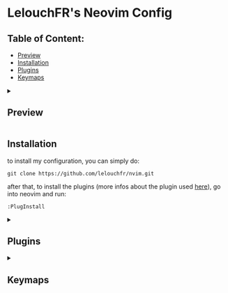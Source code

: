 # LelouchFR's Neovim Config

## Table of Content:
- [Preview](#preview)
- [Installation](#installation)
- [Plugins](#plugins)
- [Keymaps](#keymaps)

<details>
    <summary><h2 id="preview">Preview</h2></summary>
    <figure>
        <img src="" />
        <figcaption></figcaption>
    </figure>
</details>


<h2 id="installation">Installation</h2>

to install my configuration, you can simply do:

`git clone https://github.com/lelouchfr/nvim.git`

after that, to install the plugins (more infos about the plugin used [here](#Plugins)), go into neovim and run:

`:PlugInstall`


<details>
    <summary><h2 id="plugins">Plugins</h2></summary>
    <ul>
        <li><a href="https://github.com/nvim-tree/nvim-web-devicons">nvim-tree/nvim-web-devicons</a></li>
        <li><a href="https://github.com/nvim-tree/nvim-tree.lua">nvim-tree/nvim-tree.lua</a></li>
        <li><a href="https://github.com/jiangmiao/auto-pairs">jiangmiao/auto-pairs</a></li>
        <li><a href="https://github.com/numToStr/Comment.nvim">numToStr/Comment.nvim</a></li>
        <li><a href="https://github.com/akinsho/bufferline.nvim">akinsho/bufferline.nvim</a></li>
        <li><a href="https://github.com/catppuccin/nvim">catppuccin/nvim</a></li>
        <li><a href="https://github.com/nvim-treesitter/nvim-treesitter">nvim-treesitter/nvim-treesitter</a></li>
        <li><a href="https://github.com/williamboman/mason.nvim">williamboman/mason.nvim</a></li>
        <li><a href="https://github.com/neovim/nvim-lspconfig">neovim/nvim-lspconfig</a></li>
        <li><a href="https://github.com/nvim-lualine/lualine.nvim">nvim-lualine/lualine.nvim</a></li>
        <li><a href="https://github.com/airblade/vim-gitgutter">airblade/vim-gitgutter</a></li>
        <li><a href="https://github.com/nvim-lua/plenary.nvim">nvim-lua/plenary.nvim</a></li>
        <li><a href="https://github.com/nvim-telescope/telescope.nvim">nvim-telescope/telescope.nvim</a></li>
        <li><a href="https://github.com/hrsh7th/cmp-nvim-lsp">hrsh7th/cmp-nvim-lsp</a></li>
        <li><a href="https://github.com/hrsh7th/cmp-buffer">hrsh7th/cmp-buffer</a></li>
        <li><a href="https://github.com/hrsh7th/cmp-path">hrsh7th/cmp-path</a></li>
        <li><a href="https://github.com/hrsh7th/cmp-cmdline">hrsh7th/cmp-cmdline</a></li>
        <li><a href="https://github.com/hrsh7th/nvim-cmp">hrsh7th/nvim-cmp</a></li>
        <li><a href="https://github.com/hrsh7th/cmp-vsnip">hrsh7th/cmp-vsnip</a></li>
        <li><a href="https://github.com/hrsh7th/vim-vsnip">hrsh7th/vim-vsnip</a></li>
        <li><a href="https://github.com/nvimdev/dashboard-nvim">nvimdev/dashboard-nvim</a></li>
    </ul>
</details>

<details>
    <summary><h2 id="keymaps">Keymaps</h2></summary>
    <table>
        <thead>
            <tr>
                <td>normal</td>
                <td>keymap</td>
                <td>running</td>
                <td>description</td>
            </tr>
        </thead>
        <tbody>
            <tr>
                <td>normal</td>
                <td>;</td>
                <td>:</td>
                <td>go in command mode</td>
            </tr>
            <tr>
                <td>normal</td>
                <td>&lt;leader&gt;rn</td>
                <td>&lt;cmd&gt;set rnu!&lt;CR&gt;</td>
                <td>toggle relative line numbers</td>
            </tr>
            <tr>
                <td>normal</td>
                <td>&lt;leader&gt;n</td>
                <td>&lt;cmd&gt;set nu!&lt;CR&gt;</td>
                <td>toggle line numbers</td>
            </tr>
            <tr>
                <td>normal</td>
                <td>&lt;C-c&gt;</td>
                <td>&lt;cmd&gt;%y+<CR&gt;</td>
                <td>copy the whole file</td>
            </tr>
            <tr>
                <td>insert</td>
                <td>jk</td>
                <td>&lt;Esc&gt;</td>
                <td>go in normal mode</td>
            </tr>
            <tr>
                <td>terminal</td>
                <td>jk</td>
                <td>&lt;C-\\&gt;&lt;C-n&gt;</td>
                <td>go in nterm mode</td>
            </tr>
            <tr>
                <td>insert</td>
                <td>&lt;C-h&gt;</td>
                <td>&lt;Left&gt;</td>
                <td>moving in insert mode</td>
            </tr>
            <tr>
                <td>insert</td>
                <td>&lt;C-j&gt;</td>
                <td>&lt;Down&gt;</td>
                <td>moving in insert mode</td>
            </tr>
            <tr>
                <td>insert</td>
                <td>&lt;C-k&gt;</td>
                <td>&lt;Up&gt;</td>
                <td>moving in insert mode</td>
            </tr>
            <tr>
                <td>insert</td>
                <td>&lt;C-l&gt;</td>
                <td>&lt;Right&gt;</td>
                <td>moving in insert mode</td>
            </tr>
            <tr>
                <td>normal</td>
                <td>&lt;M-j&gt;</td>
                <td>jzz</td>
                <td>scroll down code by having the cursor in the middle of the buffer</td>
            </tr>
            <tr>
                <td>normal</td>
                <td>&lt;M-k&gt;</td>
                <td>kzz</td>
                <td>scroll down code by having the cursor in the middle of the buffer</td>
            </tr>
                <td>normal</td>
                <td>&lt;C-A-j&gt;</td>
                <td>:m+1&lt;CR&gt;==</td>
                <td>move a line down</td>
            </tr>
            <tr>
                <td>normal</td>
                <td>&lt;C-A-k&gt;</td>
                <td>:m-2&lt;CR&gt;==</td>
                <td>move a line up</td>
            </tr>
            <tr>
                <td>visual</td>
                <td>"&lt;C-A-j&gt;"</td>
                <td>:'&lt;,'&gt;move '&gt;+1&lt;CR&gt;gv=gv</td>
                <td>move lines down in visual mode</td>
            </tr>
            <tr>
                <td>visual</td>
                <td>&lt;C-A-k&gt;</td>
                <td>:'&lt;,'&gt;move '&lt;-2&lt;CR&gt;gv=gv</td>
                <td>move lines up in visual mode</td>
            </tr>
            <tr>
                <td>visual</td>
                <td>&gt;</td>
                <td>&lt;gv</td>
                <td>unindent</td>
            </tr>
            <tr>
                <td>visual</td>
                <td>&lt;</td>
                <td>&gt;gv</td>
                <td>indent</td>
            </tr>
            <tr>
                <td>normal</td>
                <td>&lt;C-n&gt;</td>
                <td>:NvimTreeToggle&lt;CR&gt;</td>
                <td>toggle file tree</td>
            </tr>
            <tr>
                <td>normal</td>
                <td>&lt;Tab&gt;</td>
                <td>:BufferLineCycleNext&lt;CR&gt;</td>
                <td>go to next buffer</td>
            </tr>
            <tr>
                <td>normal</td>
                <td>&lt;S-Tab&gt;</td>
                <td>:BufferLineCyclePrev&lt;CR&gt;</td>
                <td>go to previous buffer</td>
            </tr>
            <tr>
                <td>normal</td>
                <td>&lt;leader&gt;x</td>
                <td>:bd&lt;CR&gt;</td>
                <td>close buffer</td>
            </tr>
            <tr>
                <td>normal</td>
                <td>&lt;leader&gt;/</td>
                <td>gcc</td>
                <td>toggle comments</td>
            </tr>
            <tr>
                <td>visual</td>
                <td>&lt;leader&gt;/</td>
                <td>gc</td>
                <td>toggle comments (in visual mode)</td>
            </tr>
            <tr>
                <td>normal</td>
                <td>&lt;leader&gt;ff</td>
                <td>builtin.find_files</td>
                <td>telescope files</td>
            </tr>
            <tr>
                <td>normal</td>
                <td>&lt;leader&gt;fg</td>
                <td>builtin.live_grep</td>
                <td>telescope grep</td>
            </tr>
            <tr>
                <td>normal</td>
                <td>&lt;leader&gt;fb</td>
                <td>builtin.buffers</td>
                <td>telescope buffer</td>
            </tr>
            <tr>
                <td>normal</td>
                <td>&lt;leader&gt;fh</td>
                <td>builtin.help_tags</td>
                <td>telescope help tags</td>
            </tr>
        </tbody>
    </table>
</details>
